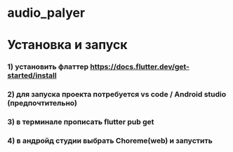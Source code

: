 # audio_palyer
# Установка и запуск
### 1) установить флаттер https://docs.flutter.dev/get-started/install
### 2) для запуска проекта потребуется vs code / Android studio (предпочтительно)
### 3) в терминале прописать  flutter pub get
### 4) в андройд студии выбрать Choreme(web) и запустить